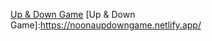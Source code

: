 <a href="https://noonaupdowngame.netlify.app/" target="_blank">Up & Down Game</a>
[Up & Down Game]:https://noonaupdowngame.netlify.app/
